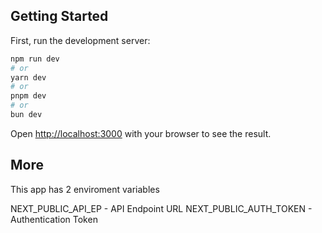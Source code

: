 ## Getting Started

First, run the development server:

```bash
npm run dev
# or
yarn dev
# or
pnpm dev
# or
bun dev
```

Open [http://localhost:3000](http://localhost:3000) with your browser to see the result.

## More

This app has 2 enviroment variables

NEXT_PUBLIC_API_EP - API Endpoint URL
NEXT_PUBLIC_AUTH_TOKEN - Authentication Token
